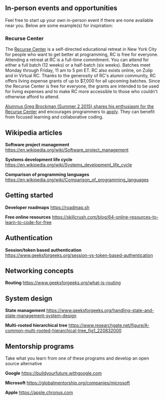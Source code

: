 ## In-person events and opportunities

Feel free to start up your own in-person event if there are none available near you. Below are some example(s) for inspiration:

### Recurse Center

The [Recurse Center](https://www.recurse.com/) is a self-directed educational retreat in New York City for people who want to get better at programming, RC is free for everyone. Attending a retreat at RC is a full-time commitment. You can attend for either a full batch (12 weeks) or a half-batch (six weeks). Batches meet Monday through Friday, 11 am to 5 pm ET. RC also exists online, on Zulip and in Virtual RC. Thanks to the generosity of RC's alumni community, RC offers living expense grants of up to $7,000 for all upcoming batches. Since the Recurse Center is free for everyone, the grants are intended to be used for living expenses and to make RC more accessible to those who couldn't otherwise afford to attend.

[Alumnus Greg Brockman (Summer 2 2015) shares his enthusiasm for the Recurse Center](https://blog.gregbrockman.com/recurse-center) and encourages programmers to [apply](https://www.recurse.com/apply). They can benefit from focused learning and collaborative coding.

## Wikipedia articles

**Software project management**
https://en.wikipedia.org/wiki/Software_project_management

**Systems development life cycle**
https://en.wikipedia.org/wiki/Systems_development_life_cycle

**Comparison of programming languages**
https://en.wikipedia.org/wiki/Comparison_of_programming_languages

## Getting started

**Developer roadmaps**
https://roadmap.sh

**Free online resources**
https://skillcrush.com/blog/64-online-resources-to-learn-to-code-for-free

## Authentication

**Session/token based authentication**
https://www.geeksforgeeks.org/session-vs-token-based-authentication

## Networking concepts

**Routing**
https://www.geeksforgeeks.org/what-is-routing

## System design

**State management**
https://www.geeksforgeeks.org/handling-state-and-state-management-system-design

**Multi-rooted hierarchical tree**
https://www.researchgate.net/figure/A-common-multi-rooted-hierarchical-tree_fig1_220832000

## Mentorship programs

Take what you learn from one of these programs and develop an open source alternative

**Google**
https://buildyourfuture.withgoogle.com

**Microsoft**
https://globalmentorship.org/companies/microsoft

**Apple**
https://apple.chronus.com
